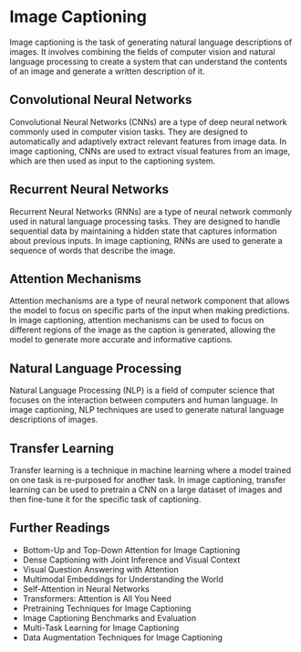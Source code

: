 # Image Captioning

Image captioning is the task of generating natural language descriptions of images. It involves combining the fields of computer vision and natural language processing to create a system that can understand the contents of an image and generate a written description of it.

## Convolutional Neural Networks

Convolutional Neural Networks (CNNs) are a type of deep neural network commonly used in computer vision tasks. They are designed to automatically and adaptively extract relevant features from image data. In image captioning, CNNs are used to extract visual features from an image, which are then used as input to the captioning system.

## Recurrent Neural Networks

Recurrent Neural Networks (RNNs) are a type of neural network commonly used in natural language processing tasks. They are designed to handle sequential data by maintaining a hidden state that captures information about previous inputs. In image captioning, RNNs are used to generate a sequence of words that describe the image.

## Attention Mechanisms

Attention mechanisms are a type of neural network component that allows the model to focus on specific parts of the input when making predictions. In image captioning, attention mechanisms can be used to focus on different regions of the image as the caption is generated, allowing the model to generate more accurate and informative captions.

## Natural Language Processing

Natural Language Processing (NLP) is a field of computer science that focuses on the interaction between computers and human language. In image captioning, NLP techniques are used to generate natural language descriptions of images.

## Transfer Learning

Transfer learning is a technique in machine learning where a model trained on one task is re-purposed for another task. In image captioning, transfer learning can be used to pretrain a CNN on a large dataset of images and then fine-tune it for the specific task of captioning.

## Further Readings

- Bottom-Up and Top-Down Attention for Image Captioning
- Dense Captioning with Joint Inference and Visual Context
- Visual Question Answering with Attention
- Multimodal Embeddings for Understanding the World
- Self-Attention in Neural Networks
- Transformers: Attention is All You Need
- Pretraining Techniques for Image Captioning
- Image Captioning Benchmarks and Evaluation
- Multi-Task Learning for Image Captioning
- Data Augmentation Techniques for Image Captioning
